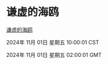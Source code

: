 # 谦虚的海鸥
[谦虚的海鸥](http://219.139.197.74:56308/qxdho/course/base/hotlink/index.php)

2024年 11月 01日 星期五 10:00:01 CST

2024年 11月 01日 星期五 02:00:01 GMT
